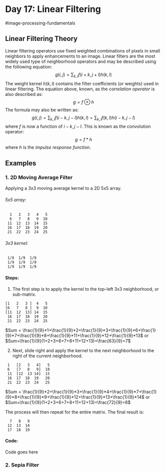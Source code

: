# Day 17: Linear Filtering
#image-processing-fundamentals 
## Linear Filtering Theory
Linear filtering operators use fixed weighted combinations of pixels in small neighbors to apply enhancements to an image. Linear filters are the most widely used type of neighborhood operators and may be described using the following equation:
$$
g(i,j)=\sum_{k,l}f(i+k,j+l)h(k,l)
$$
The weight kernel $h(k,l)$ contains the filter coefficients (or weights) used in linear filtering. The equation above, known, as the *correlation operator* is also described as:
$$
g=f\otimes h
$$The formula may also be written as:
$$
g(i,j)=\sum_{k,l}f(i-k,j-l)h(k,l)=\sum_{k,l}f(k,l)h(i-k,j-l)
$$
where $f$ is now a function of $i-k, j-l$. This is known as the convolution operator:
$$
g=f\ast h
$$
where $h$ is the *impulse response function*. 

## Examples
### 1. 2D Moving Average Filter
Applying a 3x3 moving average kernel to a 2D 5x5 array.
###### 5x5 array:
```
  1   2   3   4   5
  6   7   8   9  10
 11  12  13  14  15
 16  17  18  19  20
 21  22  23  24  25
```
###### 3x3 kernel:
```
 1/9  1/9  1/9
 1/9  1/9  1/9
 1/9  1/9  1/9
```

#### Steps:
1. The first step is to apply the kernel to the top-left 3x3 neighborhood, or sub-matrix. 
```
[1   2   3 ]  4   5 
[6   7   8 ]  9  10 
[11  12  13] 14  15 
 16  17  18  19  20 
 21  22  23  24  25 
```
$Sum = \frac{1}{9}*1+\frac{1}{9}*2+\frac{1}{9}*3+\frac{1}{9}*6+\frac{1}{9}*7+\frac{1}{9}*8+\frac{1}{9}*11+\frac{1}{9}*12+\frac{1}{9}*13$
or
$Sum=\frac{1}{9}(1+2+3+6+7+8+11+12+13)=\frac{63}{9}=7$

2. Next, slide right and apply the kernel to the next neighborhood to the right of the current neighborhood.
```
 1   [2   3   4]   5 
 6   [7   8   9]  10 
 11  [12  13 14]  15 
 16  17  18  19   20 
 21  22  23  24   25 
```
$Sum = \frac{1}{9}*2+\frac{1}{9}*3+\frac{1}{9}*4+\frac{1}{9}*7+\frac{1}{9}*8+\frac{1}{9}*9+\frac{1}{9}*12+\frac{1}{9}*13+\frac{1}{9}*14$
or
$Sum=\frac{1}{9}(1+2+3+6+7+8+11+12+13)=\frac{72}{9}=8$

The process will then repeat for the entire matrix. The final result is:
```
  7   8   9 
 12  13  14 
 17  18  19 
```

#### Code:
Code goes here

### 2. Sepia Filter

